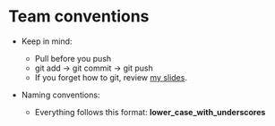# Team conventions
* Keep in mind:  
  * Pull before you push
  * git add -> git commit -> git push
  * If you forget how to git, review [my slides](https://docs.google.com/presentation/d/1ty7IH7IoLaKAfLkPaIU1yQXCcZ6UG-PGIatO18-uACY/edit).
  
* Naming conventions:  
  * Everything follows this format: **lower_case_with_underscores**